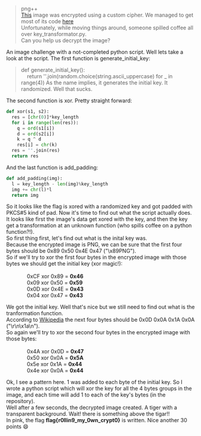 > png++  
> [This](http://35.194.63.219/csa_2018/png++/_ykotvwaiqnlj/encrypted.png) image was encrypted using a custom cipher.
> We managed to get most of its code [here](http://35.194.63.219/csa_2018/png++/encrypt.py)  
> Unfortunately, while moving things around, someone spilled coffee all over key_transformator.py.  
> Can you help us decrypt the image? 

An image challenge with a not-completed python script. Well lets take a look at the script. 
The first function is generate_initial_key:  
> def generate_initial_key():  
> &nbsp;&nbsp;&nbsp;&nbsp;return ''.join(random.choice(string.ascii_uppercase) for _ in range(4))
As the name implies, it generates the initial key. It randomized. Well that sucks.

The second function is xor. Pretty straight forward:
```python
def xor(s1, s2):
  res = [chr(0)]*key_length 
  for i in range(len(res)): 
    q = ord(s1[i])  
    d = ord(s2[i]) 
    k = q ^ d  
    res[i] = chr(k)  
  res = ''.join(res)  
  return res
```

And the last function is add_padding:
```python
def add_padding(img):
  l = key_length - len(img)%key_length
  img += chr(l)*l
  return img  
```

So it looks like the flag is xored with a randomized key and got padded with PKCS#5 kind of pad.
Now it's time to find out what the script actually does. 
It looks like first the image's data get xored with the key, and then the key get a transformation at an unknown function (who spills coffee on a python function?!).  
So first thing first, let's find out what is the inital key was.  
Because the encrypted image is PNG, we can be sure that the first four bytes should be 0x89 0x50 0x4E 0x47 ("\x89PNG").  
So if we'll try to xor the first four bytes in the encrypted image with those bytes we should get the initial key (xor magic!):<br><br>
&nbsp;&nbsp;&nbsp;&nbsp;&nbsp;&nbsp;&nbsp;&nbsp;&nbsp;&nbsp;&nbsp;&nbsp;&nbsp;&nbsp;0xCF xor 0x89 = **0x46**  
&nbsp;&nbsp;&nbsp;&nbsp;&nbsp;&nbsp;&nbsp;&nbsp;&nbsp;&nbsp;&nbsp;&nbsp;&nbsp;&nbsp;0x09 xor 0x50 = **0x59**  
&nbsp;&nbsp;&nbsp;&nbsp;&nbsp;&nbsp;&nbsp;&nbsp;&nbsp;&nbsp;&nbsp;&nbsp;&nbsp;&nbsp;0x0D xor 0x4E = **0x43**  
&nbsp;&nbsp;&nbsp;&nbsp;&nbsp;&nbsp;&nbsp;&nbsp;&nbsp;&nbsp;&nbsp;&nbsp;&nbsp;&nbsp;0x04 xor 0x47 = **0x43**  

We got the initial key. Well that's nice but we still need to find out what is the tranformation function.  
According to [Wikipedia](https://en.wikipedia.org/wiki/Portable_Network_Graphics) the next four bytes should be 0x0D 0x0A 0x1A 0x0A ("\r\n\x1a\n").  
So again we'll try to xor the second four bytes in the encrypted image with those bytes:  <br><br>
&nbsp;&nbsp;&nbsp;&nbsp;&nbsp;&nbsp;&nbsp;&nbsp;&nbsp;&nbsp;&nbsp;&nbsp;&nbsp;&nbsp;0x4A xor 0x0D = **0x47**  
&nbsp;&nbsp;&nbsp;&nbsp;&nbsp;&nbsp;&nbsp;&nbsp;&nbsp;&nbsp;&nbsp;&nbsp;&nbsp;&nbsp;0x50 xor 0x0A = **0x5A**  
&nbsp;&nbsp;&nbsp;&nbsp;&nbsp;&nbsp;&nbsp;&nbsp;&nbsp;&nbsp;&nbsp;&nbsp;&nbsp;&nbsp;0x5e xor 0x1A = **0x44**  
&nbsp;&nbsp;&nbsp;&nbsp;&nbsp;&nbsp;&nbsp;&nbsp;&nbsp;&nbsp;&nbsp;&nbsp;&nbsp;&nbsp;0x4e xor 0x0A = **0x44**  

Ok, I see a pattern here. 1 was added to each byte of the initial key. So I wrote a python script which will xor the key for all the 4 bytes groups in the image, and each time will add 1 to each of the key's bytes (in the repository).  
Well after a few seconds, the decrypted image created. A tiger with a transparent background. Wait! there is something above the tigar!!  
In pink, the flag **flag{r0llin9_my_0wn_crypt0}** is written. Nice another 30 points :smile:
